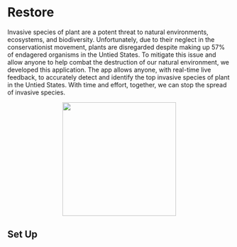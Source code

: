 # Restore

Invasive species of plant are a potent threat to natural environments, ecosystems, and biodiversity. Unfortunately, due to their neglect in the conservationist movement, plants are disregarded despite making up 57% of endagered organisms in the Untied States. To mitigate this issue and allow anyone to help combat the destruction of our natural environment, we developed this application. The app allows anyone, with real-time live feedback, to accurately detect and identify the top invasive species of plant in the Untied States. With time and effort, together, we can stop the spread of invasive species.

<p align="center">
    <img src="https://user-images.githubusercontent.com/78002988/123529931-1fba0080-d6aa-11eb-9688-4f5eff6cdc39.jpg" 
    width = 256 height = 256>
</p>

## Set Up
